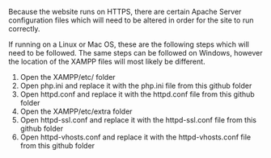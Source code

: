 Because the website runs on HTTPS, there are certain Apache Server configuration files which will need to be altered in order for the site to run correctly.

If running on a Linux or Mac OS, these are the following steps which will need to be followed. The same steps can be followed on Windows, however the location of the XAMPP files will most likely be different.

1) Open the XAMPP/etc/ folder
2) Open php.ini and replace it with the php.ini file from this github folder
3) Open httpd.conf and replace it with the httpd.conf file from this github folder
4) Open the XAMPP/etc/extra folder
5) Open httpd-ssl.conf and replace it with the httpd-ssl.conf file from this github folder
6) Open httpd-vhosts.conf and replace it with the httpd-vhosts.conf file from this github folder
